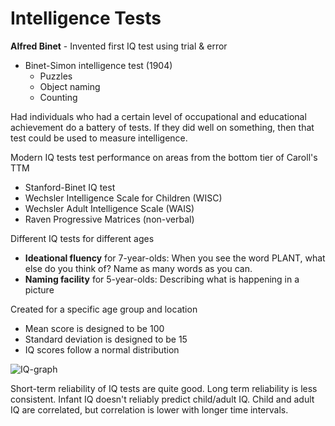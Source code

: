 # Intelligence Tests
**Alfred Binet** - Invented first IQ test using trial & error
* Binet-Simon intelligence test (1904)
	* Puzzles
	* Object naming
	* Counting

Had individuals who had a certain level of occupational and educational achievement do a battery of tests. If they did well on something, then that test could be used to measure intelligence.

Modern IQ tests test performance on areas from the bottom tier of Caroll's TTM
* Stanford-Binet IQ test
* Wechsler Intelligence Scale for Children (WISC)
* Wechsler Adult Intelligence Scale (WAIS)
* Raven Progressive Matrices (non-verbal)

Different IQ tests for different ages
* **Ideational fluency** for 7-year-olds: When you see the word PLANT, what else do you think of? Name as many words as you can.
* **Naming facility** for 5-year-olds: Describing what is happening in a picture

Created for a specific age group and location
* Mean score is designed to be 100
* Standard deviation is designed to be 15
* IQ scores follow a normal distribution

![IQ-graph](iq-graph.png)

Short-term reliability of IQ tests are quite good. Long term reliability is less consistent. Infant IQ doesn't reliably predict child/adult IQ. Child and adult IQ are correlated, but correlation is lower with longer time intervals.